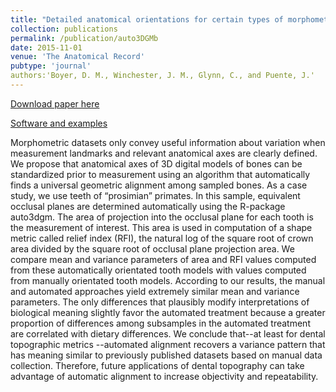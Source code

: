 ```yaml
---
title: "Detailed anatomical orientations for certain types of morphometric measurements can be determined automatically with geometric algorithms"
collection: publications
permalink: /publication/auto3DGMb
date: 2015-11-01
venue: 'The Anatomical Record'
pubtype: 'journal'
authors:'Boyer, D. M., Winchester, J. M., Glynn, C., and Puente, J.'
---
```


[Download paper here](http://g-lynn.github.io/files/Boyer_et_al-2015b-The_Anatomical_Record.pdf)

[Software and examples](http://www2.stat.duke.edu/~sayan/auto3dgm/index.shtml)

Morphometric datasets only convey useful information about variation
when measurement landmarks and relevant anatomical axes are clearly defined. We propose that anatomical axes of 3D digital models of bones can be standardized prior to measurement using an algorithm that automatically finds a universal geometric alignment among sampled bones. As a case study, we use teeth of “prosimian” primates. In this sample, equivalent occlusal planes are determined automatically using the R-package auto3dgm. The area of projection into the occlusal plane for each tooth is the measurement of interest. This area is used in computation of a shape metric called relief index (RFI), the natural log of the square root of crown area divided by the square root of occlusal plane projection area. We compare mean and variance parameters of area and RFI values computed from these automatically orientated tooth models with values computed from manually orientated tooth models. According to our results, the manual and automated approaches yield extremely similar mean and variance parameters. The only differences that plausibly modify interpretations of biological meaning slightly favor the automated treatment because a greater proportion of differences among subsamples in the automated treatment are correlated with dietary differences. We conclude that--at least for dental topographic metrics --automated alignment recovers a variance pattern that has meaning similar to previously published datasets based on manual data collection. Therefore, future applications of dental topography can take advantage of automatic alignment to increase objectivity and repeatability.
